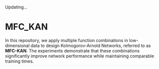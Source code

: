 Updating...

# MFC_KAN
In this repository, we apply multiple function combinations in low-dimensional data to design Kolmogorov-Arnold Networks, referred to as **MFC-KAN**. The experiments demonstrate that these combinations significantly improve network performance while maintaining comparable training times.
